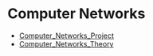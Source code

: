 # Computer Networks

 * [Computer_Networks_Project](./Computer_Networks_Project)
 * [Computer_Networks_Theory](./Computer_Networks_Theory)

